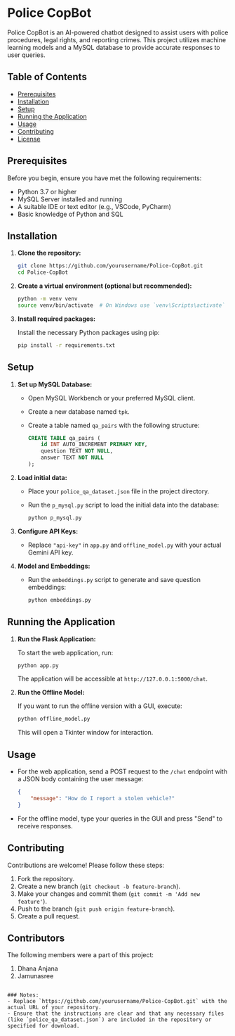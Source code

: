 # Police CopBot

Police CopBot is an AI-powered chatbot designed to assist users with police procedures, legal rights, and reporting crimes. This project utilizes machine learning models and a MySQL database to provide accurate responses to user queries.

## Table of Contents

- [Prerequisites](#prerequisites)
- [Installation](#installation)
- [Setup](#setup)
- [Running the Application](#running-the-application)
- [Usage](#usage)
- [Contributing](#contributing)
- [License](#license)

## Prerequisites

Before you begin, ensure you have met the following requirements:

- Python 3.7 or higher
- MySQL Server installed and running
- A suitable IDE or text editor (e.g., VSCode, PyCharm)
- Basic knowledge of Python and SQL

## Installation

1. **Clone the repository:**

   ```bash
   git clone https://github.com/yourusername/Police-CopBot.git
   cd Police-CopBot
   ```

2. **Create a virtual environment (optional but recommended):**

   ```bash
   python -m venv venv
   source venv/bin/activate  # On Windows use `venv\Scripts\activate`
   ```

3. **Install required packages:**

   Install the necessary Python packages using pip:

   ```bash
   pip install -r requirements.txt
   ```

## Setup

1. **Set up MySQL Database:**

   - Open MySQL Workbench or your preferred MySQL client.
   - Create a new database named `tpk`.
   - Create a table named `qa_pairs` with the following structure:

     ```sql
     CREATE TABLE qa_pairs (
         id INT AUTO_INCREMENT PRIMARY KEY,
         question TEXT NOT NULL,
         answer TEXT NOT NULL
     );
     ```

2. **Load initial data:**

   - Place your `police_qa_dataset.json` file in the project directory.
   - Run the `p_mysql.py` script to load the initial data into the database:

     ```bash
     python p_mysql.py
     ```

3. **Configure API Keys:**

   - Replace `"api-key"` in `app.py` and `offline_model.py` with your actual Gemini API key.

4. **Model and Embeddings:**

   - Run the `embeddings.py` script to generate and save question embeddings:

     ```bash
     python embeddings.py
     ```

## Running the Application

1. **Run the Flask Application:**

   To start the web application, run:

   ```bash
   python app.py
   ```

   The application will be accessible at `http://127.0.0.1:5000/chat`.

2. **Run the Offline Model:**

   If you want to run the offline version with a GUI, execute:

   ```bash
   python offline_model.py
   ```

   This will open a Tkinter window for interaction.

## Usage

- For the web application, send a POST request to the `/chat` endpoint with a JSON body containing the user message:

  ```json
  {
      "message": "How do I report a stolen vehicle?"
  }
  ```

- For the offline model, type your queries in the GUI and press "Send" to receive responses.

## Contributing

Contributions are welcome! Please follow these steps:

1. Fork the repository.
2. Create a new branch (`git checkout -b feature-branch`).
3. Make your changes and commit them (`git commit -m 'Add new feature'`).
4. Push to the branch (`git push origin feature-branch`).
5. Create a pull request.

## Contributors

The following members were a part of this project:
1. Dhana Anjana
2. Jamunasree
```

### Notes:
- Replace `https://github.com/yourusername/Police-CopBot.git` with the actual URL of your repository.
- Ensure that the instructions are clear and that any necessary files (like `police_qa_dataset.json`) are included in the repository or specified for download.